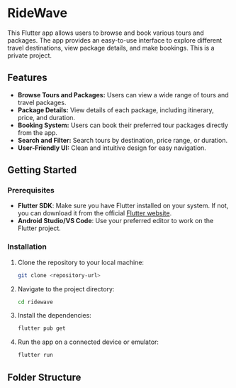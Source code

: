 # RideWave

This Flutter app allows users to browse and book various tours and packages. The app provides an easy-to-use interface to explore different travel destinations, view package details, and make bookings. This is a private project.

## Features

- **Browse Tours and Packages:** Users can view a wide range of tours and travel packages.
- **Package Details:** View details of each package, including itinerary, price, and duration.
- **Booking System:** Users can book their preferred tour packages directly from the app.
- **Search and Filter:** Search tours by destination, price range, or duration.
- **User-Friendly UI:** Clean and intuitive design for easy navigation.

## Getting Started

### Prerequisites

- **Flutter SDK**: Make sure you have Flutter installed on your system. If not, you can download it from the official [Flutter website](https://flutter.dev).
- **Android Studio/VS Code**: Use your preferred editor to work on the Flutter project.

### Installation

1. Clone the repository to your local machine:
    ```bash
    git clone <repository-url>
    ```

2. Navigate to the project directory:
    ```bash
    cd ridewave
    ```

3. Install the dependencies:
    ```bash
    flutter pub get
    ```

4. Run the app on a connected device or emulator:
    ```bash
    flutter run
    ```

## Folder Structure

